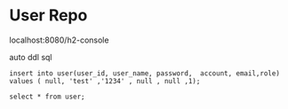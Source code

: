 # User Repo

localhost:8080/h2-console

auto ddl sql 

```
insert into user(user_id, user_name, password,  account, email,role) values ( null, 'test' ,'1234' , null , null ,1);

select * from user;
```



 
